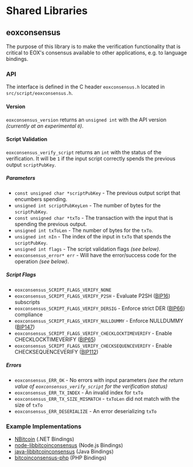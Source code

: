 Shared Libraries
================

## eoxconsensus

The purpose of this library is to make the verification functionality that is critical to EOX's consensus available to other applications, e.g. to language bindings.

### API

The interface is defined in the C header `eoxconsensus.h` located in  `src/script/eoxconsensus.h`.

#### Version

`eoxconsensus_version` returns an `unsigned int` with the API version *(currently at an experimental `0`)*.

#### Script Validation

`eoxconsensus_verify_script` returns an `int` with the status of the verification. It will be `1` if the input script correctly spends the previous output `scriptPubKey`.

##### Parameters
- `const unsigned char *scriptPubKey` - The previous output script that encumbers spending.
- `unsigned int scriptPubKeyLen` - The number of bytes for the `scriptPubKey`.
- `const unsigned char *txTo` - The transaction with the input that is spending the previous output.
- `unsigned int txToLen` - The number of bytes for the `txTo`.
- `unsigned int nIn` - The index of the input in `txTo` that spends the `scriptPubKey`.
- `unsigned int flags` - The script validation flags *(see below)*.
- `eoxconsensus_error* err` - Will have the error/success code for the operation *(see below)*.

##### Script Flags
- `eoxconsensus_SCRIPT_FLAGS_VERIFY_NONE`
- `eoxconsensus_SCRIPT_FLAGS_VERIFY_P2SH` - Evaluate P2SH ([BIP16](https://github.com/bitcoin/bips/blob/master/bip-0016.mediawiki)) subscripts
- `eoxconsensus_SCRIPT_FLAGS_VERIFY_DERSIG` - Enforce strict DER ([BIP66](https://github.com/bitcoin/bips/blob/master/bip-0066.mediawiki)) compliance
- `eoxconsensus_SCRIPT_FLAGS_VERIFY_NULLDUMMY` - Enforce NULLDUMMY ([BIP147](https://github.com/bitcoin/bips/blob/master/bip-0147.mediawiki))
- `eoxconsensus_SCRIPT_FLAGS_VERIFY_CHECKLOCKTIMEVERIFY` - Enable CHECKLOCKTIMEVERIFY ([BIP65](https://github.com/bitcoin/bips/blob/master/bip-0065.mediawiki))
- `eoxconsensus_SCRIPT_FLAGS_VERIFY_CHECKSEQUENCEVERIFY` - Enable CHECKSEQUENCEVERIFY ([BIP112](https://github.com/bitcoin/bips/blob/master/bip-0112.mediawiki))

##### Errors
- `eoxconsensus_ERR_OK` - No errors with input parameters *(see the return value of `eoxconsensus_verify_script` for the verification status)*
- `eoxconsensus_ERR_TX_INDEX` - An invalid index for `txTo`
- `eoxconsensus_ERR_TX_SIZE_MISMATCH` - `txToLen` did not match with the size of `txTo`
- `eoxconsensus_ERR_DESERIALIZE` - An error deserializing `txTo`

### Example Implementations
- [NBitcoin](https://github.com/NicolasDorier/NBitcoin/blob/master/NBitcoin/Script.cs#L814) (.NET Bindings)
- [node-libbitcoinconsensus](https://github.com/bitpay/node-libbitcoinconsensus) (Node.js Bindings)
- [java-libbitcoinconsensus](https://github.com/dexX7/java-libbitcoinconsensus) (Java Bindings)
- [bitcoinconsensus-php](https://github.com/Bit-Wasp/bitcoinconsensus-php) (PHP Bindings)
